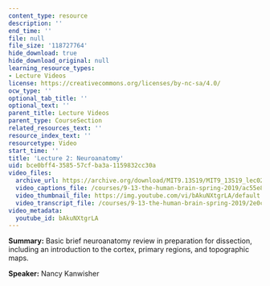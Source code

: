 ```yaml
---
content_type: resource
description: ''
end_time: ''
file: null
file_size: '118727764'
hide_download: true
hide_download_original: null
learning_resource_types:
- Lecture Videos
license: https://creativecommons.org/licenses/by-nc-sa/4.0/
ocw_type: ''
optional_tab_title: ''
optional_text: ''
parent_title: Lecture Videos
parent_type: CourseSection
related_resources_text: ''
resource_index_text: ''
resourcetype: Video
start_time: ''
title: 'Lecture 2: Neuroanatomy'
uid: bce0bff4-3585-57cf-ba3a-1159832cc30a
video_files:
  archive_url: https://archive.org/download/MIT9.13S19/MIT9_13S19_lec02_300k.mp4
  video_captions_file: /courses/9-13-the-human-brain-spring-2019/ac55e8e17c025fbe9f0ecfab51ec3645_bAkuNXtgrLA.vtt
  video_thumbnail_file: https://img.youtube.com/vi/bAkuNXtgrLA/default.jpg
  video_transcript_file: /courses/9-13-the-human-brain-spring-2019/2e0ce075c0db01906a42a477ea5c85a9_bAkuNXtgrLA.pdf
video_metadata:
  youtube_id: bAkuNXtgrLA
---
```


**Summary:** Basic brief neuroanatomy review in preparation for dissection, including an introduction to the cortex, primary regions, and topographic maps.

**Speaker:** Nancy Kanwisher

